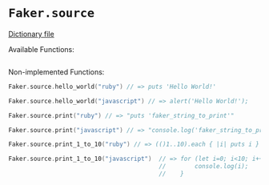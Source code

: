 # `Faker.source`

[Dictionary file](../src/main/resources/locales/en/source.yml)

Available Functions:  
```kotlin
```

Non-implemented Functions:  
```kotlin
Faker.source.hello_world("ruby") // => puts 'Hello World!'

Faker.source.hello_world("javascript") // => alert('Hello World!');

Faker.source.print("ruby") // => "puts 'faker_string_to_print'"

Faker.source.print("javascript") // => "console.log('faker_string_to_print');"

Faker.source.print_1_to_10("ruby") // => (()1..10).each { |i| puts i }

Faker.source.print_1_to_10("javascript")  // => for (let i=0; i<10; i++) {
                                          //        console.log(i);
                                          //    }
```
